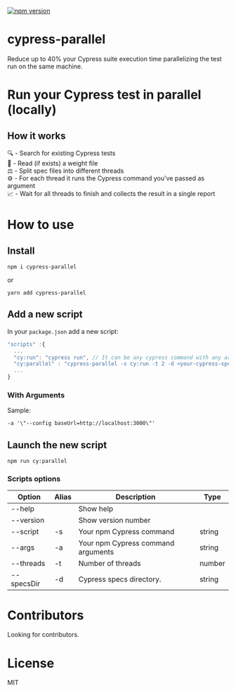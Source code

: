 [![npm version](https://badge.fury.io/js/cypress-parallel.svg)](https://badge.fury.io/js/cypress-parallel)
# cypress-parallel
Reduce up to 40% your Cypress suite execution time parallelizing the test run on the same machine.
 
# Run your Cypress test in parallel (locally)

## How it works
🔍 - Search for existing Cypress tests\
📄 - Read (if exists) a weight file\
⚖️ - Split spec files into different threads\
⚙️ - For each thread it runs the Cypress command you've passed as argument\
📈 - Wait for all threads to finish and collects the result in a single report

# How to use

## Install
 ```
 npm i cypress-parallel
 ```

 or 

```
yarn add cypress-parallel
 ```

## Add a new script
 In your `package.json` add a new script:

  ```typescript
"scripts" :{
    ...
    "cy:run": "cypress run", // It can be any cypress command with any argument
    "cy:parallel" : "cypress-parallel -s cy:run -t 2 -d <your-cypress-specs-folder> -a '\"<your-cypress-cmd-args>\"'"
    ...
}
 ```

### With Arguments

Sample:

```
-a '\"--config baseUrl=http://localhost:3000\"'
```

## Launch the new script

```
npm run cy:parallel
```

### Scripts options

| Option     | Alias | Description                        | Type   |
| ---------- | ----- | ---------------------------------- | ------ |
| --help     |       | Show help                          |        |
| --version  |       | Show version number                |        |
| --script   | -s    | Your npm Cypress command           | string |
| --args     | -a    | Your npm Cypress command arguments | string |
| --threads  | -t    | Number of threads                  | number |
| --specsDir | -d    | Cypress specs directory.           | string |

# Contributors
Looking for contributors.
# License
 MIT
